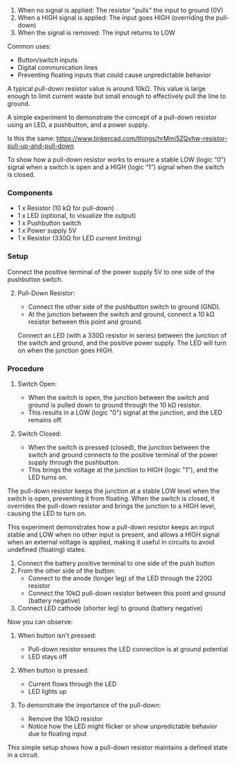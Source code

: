 1. When no signal is applied: The resistor "pulls" the input to ground (0V)
2. When a HIGH signal is applied: The input goes HIGH (overriding the pull-down)
3. When the signal is removed: The input returns to LOW

Common uses:
- Button/switch inputs
- Digital communication lines
- Preventing floating inputs that could cause unpredictable behavior

A typical pull-down resistor value is around 10kΩ. This value is large enough to limit current waste but small enough to effectively pull the line to ground.

A simple experiment to demonstrate the concept of a pull-down resistor using an LED, a pushbutton, and a power supply.

Is this the same: https://www.tinkercad.com/things/hrMmi5ZQvhw-resistor-pull-up-and-pull-down

To show how a pull-down resistor works to ensure a stable LOW (logic “0”) signal when a switch is open and a HIGH (logic “1”) signal when the switch is closed.

### Components

- 1 x Resistor (10 kΩ for pull-down)
- 1 x LED (optional, to visualize the output)
- 1 x Pushbutton switch
- 1 x Power supply 5V
- 1 x Resistor (330Ω for LED current limiting)

### Setup

Connect the positive terminal of the power supply 5V to one side of the pushbutton switch.

2. Pull-Down Resistor:
   - Connect the other side of the pushbutton switch to ground (GND).
   - At the junction between the switch and ground, connect a 10 kΩ resistor between this point and ground.

   Connect an LED (with a 330Ω resistor in series) between the junction of the switch and ground, and the positive power supply. The LED will turn on when the junction goes HIGH.

### Procedure

1. Switch Open:
   - When the switch is open, the junction between the switch and ground is pulled down to ground through the 10 kΩ resistor.
   - This results in a LOW (logic "0") signal at the junction, and the LED remains off.

2. Switch Closed:
   - When the switch is pressed (closed), the junction between the switch and ground connects to the positive terminal of the power supply through the pushbutton.
   - This brings the voltage at the junction to HIGH (logic "1"), and the LED turns on.

The pull-down resistor keeps the junction at a stable LOW level when the switch is open, preventing it from floating. When the switch is closed, it overrides the pull-down resistor and brings the junction to a HIGH level, causing the LED to turn on.

This experiment demonstrates how a pull-down resistor keeps an input stable and LOW when no other input is present, and allows a HIGH signal when an external voltage is applied, making it useful in circuits to avoid undefined (floating) states.


1. Connect the battery positive terminal to one side of the push button
2. From the other side of the button:
   - Connect to the anode (longer leg) of the LED through the 220Ω resistor
   - Connect the 10kΩ pull-down resistor between this point and ground (battery negative)
3. Connect LED cathode (shorter leg) to ground (battery negative)

Now you can observe:

1. When button isn't pressed:
   - Pull-down resistor ensures the LED connection is at ground potential
   - LED stays off

2. When button is pressed:
   - Current flows through the LED
   - LED lights up

3. To demonstrate the importance of the pull-down:
   - Remove the 10kΩ resistor
   - Notice how the LED might flicker or show unpredictable behavior due to floating input

This simple setup shows how a pull-down resistor maintains a defined state in a circuit.
